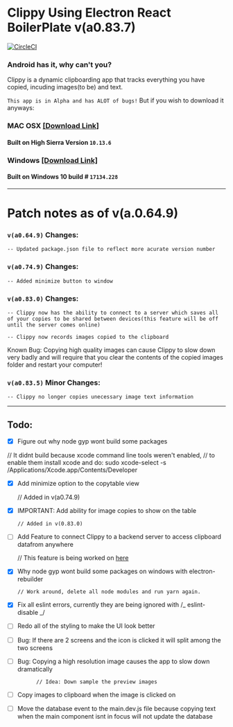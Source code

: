# Clippy Using Electron React BoilerPlate v(a0.83.7)

[![CircleCI](https://circleci.com/gh/Jarmahent/Clippy.svg?style=svg)](https://circleci.com/gh/Jarmahent/Clippy)

### Android has it, why can't you?

Clippy is a dynamic clipboarding app that tracks everything you have copied, incuding images(to be) and text.

`This app is in Alpha and has ALOT of bugs!`
But if you wish to download it anyways:

### MAC OSX [[Download Link]](https://www.dropbox.com/s/dxw0o0t8mix8kml/Clippy-0.64.9-mac.zip?dl=0)

#### Built on High Sierra Version `10.13.6`

### Windows [[Download Link]](https://www.dropbox.com/s/mdz3a8r0hc020u8/Clippy%200.64.9.zip?dl=0)

#### Built on Windows 10 build # `17134.228`

---

# Patch notes as of v(a.0.64.9)

### `v(a0.64.9)` Changes:

`-- Updated package.json file to reflect more acurate version number`

### `v(a0.74.9)` Changes:

`-- Added minimize button to window`

### `v(a0.83.0)` Changes:

`-- Clippy now has the ability to connect to a server which saves all of your copies to be shared between devices(this feature will be off until the server comes online)`

`-- Clippy now records images copied to the clipboard`

<aside class="warning">
Known Bug: Copying high quality images can cause Clippy to slow down very badly and will require that you clear the contents of the copied images folder and restart your computer!
</aside>

### `v(a0.83.5)` Minor Changes:

`-- Clippy no longer copies unecessary image text information`

---

## **Todo:**

- [x] Figure out why node gyp wont build some packages

// It didnt build because xcode command line tools weren't enabled,
// to enable them install xcode and do: sudo xcode-select -s /Applications/Xcode.app/Contents/Developer

- [x] Add minimize option to the copytable view

  // Added in v(a0.74.9)

- [x] IMPORTANT: Add ability for image copies to show on the table

      // Added in v(0.83.0)

- [ ] Add Feature to connect Clippy to a backend server to access clipboard datafrom anywhere

  // This feature is being worked on [here](https://github.com/Jarmahent/ClippyBackEnd)

- [x] Why node gyp wont build some packages on windows with electron-rebuilder

      // Work around, delete all node modules and run yarn again.

- [x] Fix all eslint errors, currently they are being ignored with /_ eslint-disable _/

- [ ] Redo all of the styling to make the UI look better

- [ ] Bug: If there are 2 screens and the icon is clicked it will split among the two screens

- [ ] Bug: Copying a high resolution image causes the app to slow down dramatically

            // Idea: Down sample the preview images

- [ ] Copy images to clipboard when the image is clicked on

- [ ] Move the database event to the main.dev.js file because copying text when the main component isnt in focus will not update the database
